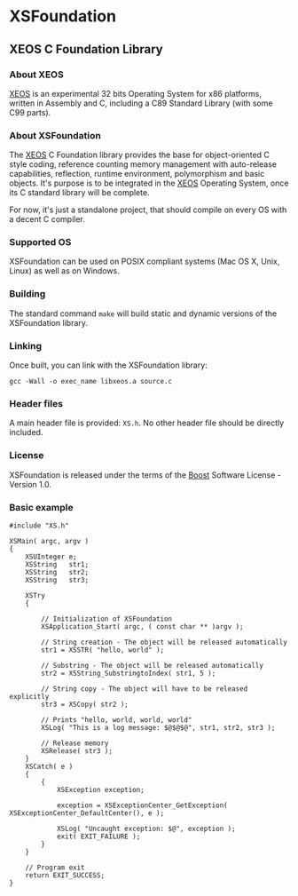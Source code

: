 XSFoundation
============

XEOS C Foundation Library
-------------------------

### About XEOS

[XEOS][1] is an experimental 32 bits Operating System for x86 platforms, written in Assembly and C, including a C89 Standard Library (with some C99 parts).

### About XSFoundation

The [XEOS][1] C Foundation library provides the base for object-oriented C style coding, reference counting memory management with auto-release capabilities, reflection, runtime environment, polymorphism and basic objects.
It's purpose is to be integrated in the [XEOS][1] Operating System, once its C standard library will be complete.

For now, it's just a standalone project, that should compile on every OS with a decent C compiler.

### Supported OS

XSFoundation can be used on POSIX compliant systems (Mac OS X, Unix, Linux) as well as on Windows.

### Building

The standard command `make` will build static and dynamic versions of the XSFoundation library.

### Linking

Once built, you can link with the XSFoundation library:

`gcc -Wall -o exec_name libxeos.a source.c`

### Header files

A main header file is provided: `XS.h`.
No other header file should be directly included.

### License

XSFoundation is released under the terms of the [Boost][2] Software License - Version 1.0.

[1]: http://www.eosgarden.com/en/opensource/xeos/   "XEOS"
[2]: http://www.boost.org/LICENSE_1_0.txt           "BOOST"

### Basic example

    #include "XS.h"

    XSMain( argc, argv )
    {
        XSUInteger e;
        XSString   str1;
        XSString   str2;
        XSString   str3;
        
        XSTry
        {
            
            // Initialization of XSFoundation
            XSApplication_Start( argc, ( const char ** )argv );
            
            // String creation - The object will be released automatically
            str1 = XSSTR( "hello, world" );
            
            // Substring - The object will be released automatically
            str2 = XSString_SubstringtoIndex( str1, 5 );
            
            // String copy - The object will have to be released explicitly
            str3 = XSCopy( str2 );
            
            // Prints "hello, world, world, world"    
            XSLog( "This is a log message: $@$@$@", str1, str2, str3 );
            
            // Release memory
            XSRelease( str3 );
        }
        XSCatch( e )
        {
            {
                XSException exception;
                
                exception = XSExceptionCenter_GetException( XSExceptionCenter_DefaultCenter(), e );
                
                XSLog( "Uncaught exception: $@", exception );
                exit( EXIT_FAILURE );
            }
        }
        
        // Program exit
        return EXIT_SUCCESS;
    }
